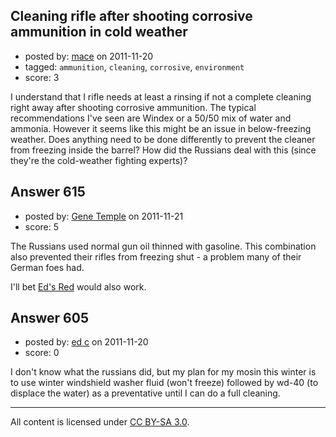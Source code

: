 ## Cleaning rifle after shooting corrosive ammunition in cold weather

- posted by: [mace](https://stackexchange.com/users/-1/163-mace) on 2011-11-20
- tagged: `ammunition`, `cleaning`, `corrosive`, `environment`
- score: 3

I understand that I rifle needs at least a rinsing if not a complete cleaning right away after shooting corrosive ammunition. The typical recommendations I've seen are Windex or a 50/50 mix of water and ammonia. However it seems like this might be an issue in below-freezing weather. Does anything need to be done differently to prevent the cleaner from freezing inside the barrel? How did the Russians deal with this (since they're the cold-weather fighting experts)?


## Answer 615

- posted by: [Gene Temple](https://stackexchange.com/users/-1/254-gene-temple) on 2011-11-21
- score: 5

<p>The Russians used normal gun oil thinned with gasoline.  This combination also prevented their rifles from freezing shut - a problem many of their German foes had.</p>

<p>I'll bet <a href="http://www.handloads.com/articles/default.asp?id=9" rel="nofollow">Ed's Red</a> would also work.</p>



## Answer 605

- posted by: [ed c](https://stackexchange.com/users/-1/261-ed-c) on 2011-11-20
- score: 0

I don't know what the russians did, but my plan for my mosin this winter is to use winter windshield washer fluid (won't freeze) followed by wd-40 (to displace the water) as a preventative until I can do a full cleaning.



---

All content is licensed under [CC BY-SA 3.0](https://creativecommons.org/licenses/by-sa/3.0/).
